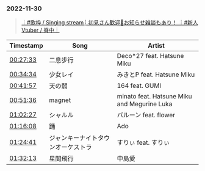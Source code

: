 ### 2022-11-30
> [┊#歌枠 / Singing stream┊ 初見さん歓迎🤍お知らせ雑談もあり！ ┊#新人Vtuber / 脊中┊](https://www.youtube.com/watch?v=L2vgKNBZIb8)

| Timestamp | Song | Artist |
| --- | --- | --- |
| [00:27:33](https://www.youtube.com/watch?v=L2vgKNBZIb8&t=1653s) | 二息步行 |  Deco*27 feat. Hatsune Miku |
| [00:34:34](https://www.youtube.com/watch?v=L2vgKNBZIb8&t=2074s) | 少女レイ |  みきとP feat. Hatsune Miku |
| [00:41:57](https://www.youtube.com/watch?v=L2vgKNBZIb8&t=2517s) | 天の弱 |  164 feat. GUMI |
| [00:51:36](https://www.youtube.com/watch?v=L2vgKNBZIb8&t=3096s) | magnet |  minato feat. Hatsune Miku and Megurine Luka |
| [01:02:27](https://www.youtube.com/watch?v=L2vgKNBZIb8&t=3747s) | シャルル |  バルーン feat. flower |
| [01:16:08](https://www.youtube.com/watch?v=L2vgKNBZIb8&t=4568s) | 踊 |  Ado |
| [01:24:41](https://www.youtube.com/watch?v=L2vgKNBZIb8&t=5081s) | ジャンキーナイトタウンオーケストラ |  すりぃ feat. すりぃ |
| [01:32:13](https://www.youtube.com/watch?v=L2vgKNBZIb8&t=5533s) | 星間飛行 |  中島愛 |
